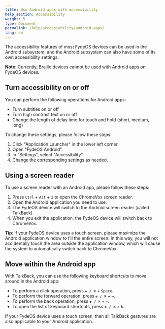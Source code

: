 ```yaml
---
title: Use Android apps with accessibility
help_section: Accessibility
weight: 5
type: Document
permalink: /help/accessiability/android-apps/
lang: en
---
```


The accessibility features of most FydeOS devices can be used in the Android subsystem, and the Android subsystem can also have some of its own accessibility settings.

**Note**: Currently, Braille devices cannot be used with Android apps on FydeOS devices.

## Turn accessibility on or off

You can perform the following operations for Android apps:
- Turn subtitles on or off
- Turn high contrast text on or off
- Change the length of delay time for touch and hold (short, medium, long)

To change these settings, please follow these steps:
1. Click "Application Launcher" in the lower left corner.
2. Open "FydeOS Android".
3. In "Settings", select "Accessibility".
4. Change the corresponding settings as needed.

## Using a screen reader

To use a screen reader with an Android app, please follow these steps:
1. Press `Ctrl` + `Alt` + `z` to open the ChromeVox screen reader.
2. Open the Android application you need to use.
3. The FydeOS device will switch to the Android screen reader (called TalkBack).
4. When you exit the application, the FydeOS device will switch back to ChromeVox.

**Tip**: If your FydeOS device uses a touch screen, please maximize the Android application window to fill the entire screen. In this way, you will not accidentally touch the area outside the application window, which will cause the system to automatically switch back to ChromeVox.

## Move within the Android app

With TalkBack, you can use the following keyboard shortcuts to move around in the Android app:
- To perform a click operation, press `❖ / ⌘` + `Space`.
- To perform the forward operation, press `❖ / ⌘` + `→`.
- To perform the back operation, press `❖ / ⌘` + `←`.
- To open the list of keyboard shortcuts, press `❖ / ⌘` + `k`.

If your FydeOS device uses a touch screen, then all TalkBack gestures are also applicable to your Android application.
